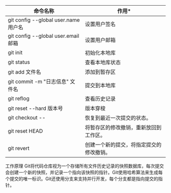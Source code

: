 | **命令名称** | **作用*** |
| --- | --- |
| git config --global user.name 用户名 | 设置用户签名 |
| git config --global user.email 邮箱 | 设置用户邮箱 |
| git init | 初始化本地库 |
| git status | 查看本地库状态 |
| git add 文件名 | 添加到暂存区 |
| git commit -m "日志信息" 文件名 | 提交到本地库 |
| git reflog | 查看历史记录 |
| git reset --hard 版本号 | 版本穿梭 |
| git checkout -- <file> | 恢复到最近一次提交的状态。 |
| git reset HEAD <file> | 将暂存区的修改撤销，重新放回到工作区。 |
| git revert <commit> | 创建一个新的提交，将指定提交的修改撤销。 |

工作原理
Git将代码仓库视为一个存储所有文件历史记录的快照数据库，每次提交会创建一个新的快照，并记录一个指向该快照的指针。Git使用哈希算法来生成每个提交的唯一标识。Git还使用分支来支持并行开发，每个分支都是指向提交的指针。
